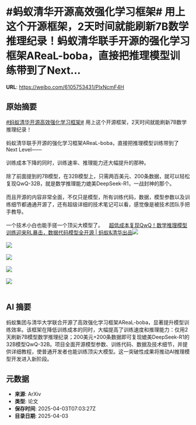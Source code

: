 # #蚂蚁清华开源高效强化学习框架# 用上这个开源框架，2天时间就能刷新7B数学推理纪录！蚂蚁清华联手开源的强化学习框架AReaL-boba，直接把推理模型训练带到了Next...

**URL**: https://weibo.com/6105753431/PlxNcmF4H

## 原始摘要

<a href="https://m.weibo.cn/search?containerid=231522type%3D1%26t%3D10%26q%3D%23%E8%9A%82%E8%9A%81%E6%B8%85%E5%8D%8E%E5%BC%80%E6%BA%90%E9%AB%98%E6%95%88%E5%BC%BA%E5%8C%96%E5%AD%A6%E4%B9%A0%E6%A1%86%E6%9E%B6%23&amp;extparam=%23%E8%9A%82%E8%9A%81%E6%B8%85%E5%8D%8E%E5%BC%80%E6%BA%90%E9%AB%98%E6%95%88%E5%BC%BA%E5%8C%96%E5%AD%A6%E4%B9%A0%E6%A1%86%E6%9E%B6%23" data-hide=""><span class="surl-text">#蚂蚁清华开源高效强化学习框架#</span></a> 用上这个开源框架，2天时间就能刷新7B数学推理纪录！<br><br>蚂蚁清华联手开源的强化学习框架AReaL-boba，直接把推理模型训练带到了Next Level——<br><br>训练成本下降的同时，训练速率、推理能力还大幅提升的那种。<br><br>除了前面提到的7B模型，在32B模型上，只需两百美元、200条数据，就可以轻松复现QwQ-32B，就是数学推理能力媲美DeepSeek-R1，一战封神的那个。<br><br>而且开源的内容非常全面，不仅只是模型，所有训练代码，数据，模型参数以及训练细节都通通开源了，还有超级详细的技术笔记可以看，感觉像是被技术团队手把手教导。<br><br>一个技术小白也能手搓一个顶尖大模型了。<a href="https://weibo.cn/sinaurl?u=https%3A%2F%2Fmp.weixin.qq.com%2Fs%2FFqzIE3wdM-nx5nocWfKWfA" data-hide=""><span class="url-icon"><img style="width: 1rem;height: 1rem" src="https://h5.sinaimg.cn/upload/2015/09/25/3/timeline_card_small_web_default.png" referrerpolicy="no-referrer"></span><span class="surl-text">超低成本复现QwQ！数学推理模型训练迎来RL暴击，数据代码模型全开源 | 蚂蚁&amp;清华出品</span></a><img style="" src="https://tvax2.sinaimg.cn/large/006Fd7o3gy1i03l8q9jpmj30n00cywi2.jpg" referrerpolicy="no-referrer"><br><br><img style="" src="https://tvax2.sinaimg.cn/large/006Fd7o3gy1i03l8qaan7j30n006edgy.jpg" referrerpolicy="no-referrer"><br><br><img style="" src="https://tvax4.sinaimg.cn/large/006Fd7o3gy1i03l8qahnbj30n00h4n17.jpg" referrerpolicy="no-referrer"><br><br><img style="" src="https://tvax3.sinaimg.cn/large/006Fd7o3gy1i03l8qdk8kj30n00ru4bd.jpg" referrerpolicy="no-referrer"><br><br><img style="" src="https://tvax4.sinaimg.cn/large/006Fd7o3gy1i03l8qbdadj30n20hyjy3.jpg" referrerpolicy="no-referrer"><br><br>

## AI 摘要

蚂蚁集团与清华大学联合开源了高效强化学习框架AReaL-boba，显著提升模型训练效率。该框架在降低训练成本的同时，大幅提高了训练速度和推理能力：仅用2天刷新7B模型数学推理纪录；200美元+200条数据即可复现媲美DeepSeek-R1的32B模型QwQ-32B。项目全面开源模型参数、训练代码、数据及技术细节，并提供详细教程，使普通开发者也能训练顶尖大模型。这一突破性成果将推动AI推理模型开发进入新阶段。

## 元数据

- **来源**: ArXiv
- **类型**: 论文
- **保存时间**: 2025-04-03T07:03:27Z
- **目录日期**: 2025-04-03
